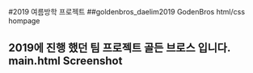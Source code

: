 #2019 여름방학 프로젝트
##goldenbros_daelim2019
GodenBros html/css hompage

2019에 진행 했던 팀 프로젝트 골든 브로스 입니다.
main.html 
Screenshot
-------------
